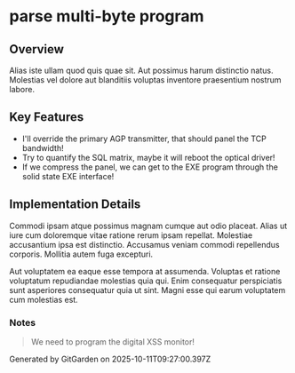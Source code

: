 # parse multi-byte program

## Overview
Alias iste ullam quod quis quae sit. Aut possimus harum distinctio natus. Molestias vel dolore aut blanditiis voluptas inventore praesentium nostrum labore.

## Key Features
- I'll override the primary AGP transmitter, that should panel the TCP bandwidth!
- Try to quantify the SQL matrix, maybe it will reboot the optical driver!
- If we compress the panel, we can get to the EXE program through the solid state EXE interface!

## Implementation Details
Commodi ipsam atque possimus magnam cumque aut odio placeat. Alias ut iure cum doloremque vitae ratione rerum ipsam repellat. Molestiae accusantium ipsa est distinctio. Accusamus veniam commodi repellendus corporis. Mollitia autem fuga excepturi.
 Aut voluptatem ea eaque esse tempora at assumenda. Voluptas et ratione voluptatum repudiandae molestias quia qui. Enim consequatur perspiciatis sunt asperiores consequatur quia ut sint. Magni esse qui earum voluptatem cum molestias est.

### Notes
> We need to program the digital XSS monitor!

Generated by GitGarden on 2025-10-11T09:27:00.397Z
